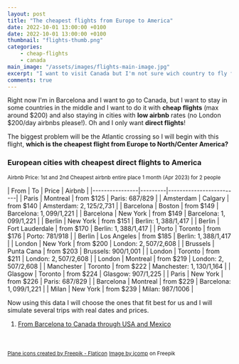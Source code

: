 ```yaml
---
layout: post
title: "The cheapest flights from Europe to America"
date: 2022-10-01 13:00:00 +0100
date: 2022-10-01 13:00:00 +0100
thumbnail: "flights-thumb.png"
categories:
    - cheap-flights
    - canada
main_image: "/assets/images/flights-main-image.jpg"
excerpt: "I want to visit Canada but I'm not sure wich country to fly from, these are the cheapest origins to fly to Canada."
comments: true
---
```


Right now I'm in Barcelona and I want to go to Canada, but I want to stay in some countries in the middle and I want to do it with **cheap flights** (max around $200) and also staying in cities with **low airbnb** rates (no London $200/day airbnbs please!). Oh and I only want **direct flights**!

The biggest problem will be the Atlantic crossing so I will begin with this flight, **which is the cheapest flight from Europe to North/Center America?**

### European cities with cheapest direct flights to America
<small>Airbnb Price: 1st and 2nd Cheapest airbnb entire place 1 month (Apr 2023) for 2 people</small>

| From | To | Price | Airbnb |
|----------------|---------|-------------------------|
| Paris | Montreal | from $125 | Paris: $687/$829 |
| Amsterdam | Calgary | from $140 | Amsterdam: $2,125/$2,731 |
| Barcelona | Boston | from $149 | Barcelona: $1,099/$1,221 |
| Barcelona | New York | from $149 | Barcelona: $1,099/$1,221 |
| Berlin | New York | from $151 | Berlin: $1,388/$1,417 |
| Berlin | Fort Lauderdale | from $170 | Berlin: $1,388/$1,417 |
| Porto | Toronto | from $176 | Porto: $781/$918 |
| Berlin | Los Angeles | from $185 | Berlin: $1,388/$1,417 |
| London | New York | from $200 | London: $2,507/$2,608 |
| Brussels | Punta Cana | from $203 | Brussels: $900/$1,001 |
| London | Toronto | from $211 | London: $2,507/$2,608 |
| London | Montreal | from $219 | London: $2,507/$2,608 |
| Manchester | Toronto | from $222 | Manchester: $1,130/$1,164 |
| Glasgow | Toronto | from $224 | Glasgow: $907/$1,225 |
| Paris | New York | from $226 | Paris: $687/$829 |
| Barcelona | Montreal | from $229 | Barcelona: $1,099/$1,221 |
| Milan | New York | from $239 | Milan: $987/$1006 |

Now using this data I will choose the ones that fit best for us and I will simulate several trips with real dates and prices.

1. [From Barcelona to Canada through USA and Mexico](/digital-nomad-from-barcelona-to-canada.html)


<br><br>
<small><a rel="nofollow" target="_blank" href="https://www.flaticon.com/free-icons/plane" title="plane icons">Plane icons created by Freepik - Flaticon</a></small>
<small><a rel="nofollow" target="_blank" href="https://www.freepik.com/free-photo/airplane-sunset_4291511.htm#query=flight&position=1&from_view=search">Image by jcomp</a> on Freepik</small>

